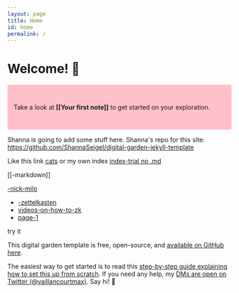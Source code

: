 ```yaml
---
layout: page
title: Home
id: home
permalink: /
---
```


# Welcome! 🌱

<p style="padding: 3em 1em; background: pink; border-radius: 4px;">
  Take a look at <span style="font-weight: bold">[[Your first note]]</span> to get started on your exploration.
</p>

Shanna is going to add some stuff here. Shanna's repo for this site: <a href="https://github.com/ShannaSeigel/digital-garden-jekyll-template">https://github.com/ShannaSeigel/digital-garden-jekyll-template</a>

Like this link [cats](../_notes/cats.md)
or my own index [index-trial no .md](index-trial)

[[-markdown]]

[-nick-milo](../pubzk/-nick-milo)

- [-zettelkasten](../_notes/-zettelkasten.md)
- [videos-on-how-to-zk](../_notes/videos-on-how-to-zk.md)
- [page-1](page-1.md)

try it

This digital garden template is free, open-source, and [available on GitHub here](https://github.com/maximevaillancourt/digital-garden-jekyll-template).

The easiest way to get started is to read this [step-by-step guide explaining how to set this up from scratch](https://maximevaillancourt.com/blog/setting-up-your-own-digital-garden-with-jekyll). If you need any help, my [DMs are open on Twitter (@vaillancourtmax)](https://twitter.com/vaillancourtmax). Say hi! 👋

<style>
  .wrapper {
    max-width: 46em;
  }
</style>
